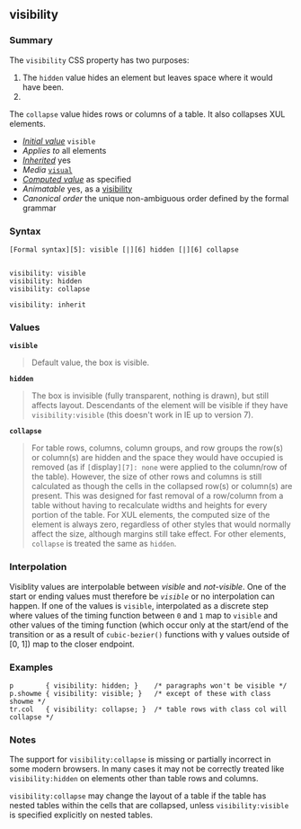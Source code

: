 ## visibility

### Summary

The `visibility` CSS property has two purposes:

1. The `hidden` value hides an element but leaves space where it would have been.
2. 
The `collapse` value hides rows or columns of a table. It also collapses XUL elements.

* _[Initial value][0]_ `visible` 
* _Applies to_ all elements 
* _[Inherited][1]_ yes 
* _Media_ [`visual`][2] 
* _[Computed value][3]_ as specified 
* _Animatable_ yes, as a [visibility][4] 
* _Canonical order_ the unique non-ambiguous order defined by the formal grammar

### Syntax

    [Formal syntax][5]: visible [|][6] hidden [|][6] collapse
    

    visibility: visible
    visibility: hidden
    visibility: collapse
    
    visibility: inherit
    

### Values

**`visible`**

> Default value, the box is visible.

**`hidden`**

> The box is invisible (fully transparent, nothing is drawn), but still affects layout.  Descendants of the element will be visible if they have `visibility:visible` (this doesn't work in IE up to version 7).

**`collapse`**

> For table rows, columns, column groups, and row groups the row(s) or column(s) are hidden and the space they would have occupied is removed (as if `[`display`][7]: none` were applied to the column/row of the table). However, the size of other rows and columns is still calculated as though the cells in the collapsed row(s) or column(s) are present. This was designed for fast removal of a row/column from a table without having to recalculate widths and heights for every portion of the table. For XUL elements, the computed size of the element is always zero, regardless of other styles that would normally affect the size, although margins still take effect. For other elements, `collapse` is treated the same as `hidden`.

### Interpolation

Visiblity values are interpolable between _visible_ and _not-visible_. One of the start or ending values must therefore be _`visible`_ or no interpolation can happen. If one of the values is `visible`, interpolated as a discrete step where values of the timing function between `0` and `1` map to `visible` and other values of the timing function (which occur only at the start/end of the transition or as a result of `cubic-bezier()` functions with y values outside of \[0, 1\]) map to the closer endpoint.

### Examples

    p        { visibility: hidden; }    /* paragraphs won't be visible */
    p.showme { visibility: visible; }   /* except of these with class showme */
    tr.col   { visibility: collapse; }  /* table rows with class col will collapse */
    

### Notes

The support for `visibility:collapse` is missing or partially incorrect in some modern browsers. In many cases it may not be correctly treated like `visibility:hidden` on elements other than table rows and columns.

`visibility:collapse` may change the layout of a table if the table has nested tables within the cells that are collapsed, unless `visibility:visible` is specified explicitly on nested tables.


[0]: https://developer.mozilla.org/en/docs/CSS/initial_value
[1]: https://developer.mozilla.org/en/docs/CSS/inheritance
[2]: https://developer.mozilla.org/en/docs/CSS/@media#Media_groups
[3]: https://developer.mozilla.org/en/docs/CSS/computed_value
[4]: https://developer.mozilla.org/en/docs/CSS/visibility#Interpolation "Values of the visibility CSS property are interpolable if the start or the end value is visible. In that case all values of the timing function which are equal to 1 map to visible and non-equal to 1 to non-visible."
[5]: https://developer.mozilla.org/en/docs/CSS/Value_definition_syntax "CSS/Value_definition_syntax"
[6]: https://developer.mozilla.org/en/docs/CSS/Value_definition_syntax#Single_bar "Single bar: The two entities are optional, but exactly one must be present."
[7]: https://developer.mozilla.org/en/docs/Web/CSS/display "The display CSS property specifies the type of rendering box used for an element. In HTML, default display property values are taken from behaviors described in the HTML specifications or from the browser/user default stylesheet. The default value in XML is inline."